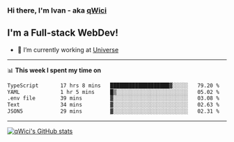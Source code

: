 ### Hi there, I'm Ivan - aka [qWici][website]

## I'm a Full-stack WebDev!
- 🔭 I’m currently working at [Universe][universe]

---

📊 **This week I spent my time on**
<!--START_SECTION:waka-->

```txt
TypeScript       17 hrs 8 mins   ███████████████████▓░░░░░   79.20 %
YAML             1 hr 5 mins     █▒░░░░░░░░░░░░░░░░░░░░░░░   05.02 %
.env file        39 mins         ▓░░░░░░░░░░░░░░░░░░░░░░░░   03.08 %
Text             34 mins         ▓░░░░░░░░░░░░░░░░░░░░░░░░   02.63 %
JSON5            29 mins         ▓░░░░░░░░░░░░░░░░░░░░░░░░   02.31 %
```

<!--END_SECTION:waka-->

---

[![qWici's GitHub stats](https://github-readme-stats.vercel.app/api?username=qWici)](https://github.com/qWici/github-readme-stats)

[website]: https://devkucher.com
[twitter]: https://twitter.com/KucherDev
[linkedin]: https://www.linkedin.com/in/ivankucher
[universe]: https://universeapps.limited

